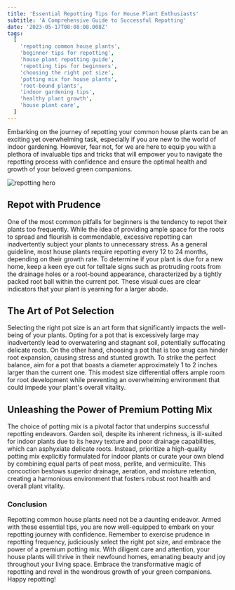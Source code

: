 ```yaml
---
title: 'Essential Repotting Tips for House Plant Enthusiasts'
subtitle: 'A Comprehensive Guide to Successful Repotting'
date: '2023-05-17T08:08:08.008Z'
tags:
  [
    'repotting common house plants',
    'beginner tips for repotting',
    'house plant repotting guide',
    'repotting tips for beginners',
    'choosing the right pot size',
    'potting mix for house plants',
    'root-bound plants',
    'indoor gardening tips',
    'healthy plant growth',
    'house plant care',
  ]
---
```


Embarking on the journey of repotting your common house plants can be an exciting yet overwhelming task, especially if you are new to the world of indoor gardening. However, fear not, for we are here to equip you with a plethora of invaluable tips and tricks that will empower you to navigate the repotting process with confidence and ensure the optimal health and growth of your beloved green companions.

![repotting hero](/images/hero/a-comprehensive-guide-to-successful-repotting.jpg)

## Repot with Prudence

One of the most common pitfalls for beginners is the tendency to repot their plants too frequently. While the idea of providing ample space for the roots to spread and flourish is commendable, excessive repotting can inadvertently subject your plants to unnecessary stress. As a general guideline, most house plants require repotting every 12 to 24 months, depending on their growth rate. To determine if your plant is due for a new home, keep a keen eye out for telltale signs such as protruding roots from the drainage holes or a root-bound appearance, characterized by a tightly packed root ball within the current pot. These visual cues are clear indicators that your plant is yearning for a larger abode.

## The Art of Pot Selection

Selecting the right pot size is an art form that significantly impacts the well-being of your plants. Opting for a pot that is excessively large may inadvertently lead to overwatering and stagnant soil, potentially suffocating delicate roots. On the other hand, choosing a pot that is too snug can hinder root expansion, causing stress and stunted growth. To strike the perfect balance, aim for a pot that boasts a diameter approximately 1 to 2 inches larger than the current one. This modest size differential offers ample room for root development while preventing an overwhelming environment that could impede your plant's overall vitality.

## Unleashing the Power of Premium Potting Mix

The choice of potting mix is a pivotal factor that underpins successful repotting endeavors. Garden soil, despite its inherent richness, is ill-suited for indoor plants due to its heavy texture and poor drainage capabilities, which can asphyxiate delicate roots. Instead, prioritize a high-quality potting mix explicitly formulated for indoor plants or curate your own blend by combining equal parts of peat moss, perlite, and vermiculite. This concoction bestows superior drainage, aeration, and moisture retention, creating a harmonious environment that fosters robust root health and overall plant vitality.

### Conclusion

Repotting common house plants need not be a daunting endeavor. Armed with these essential tips, you are now well-equipped to embark on your repotting journey with confidence. Remember to exercise prudence in repotting frequency, judiciously select the right pot size, and embrace the power of a premium potting mix. With diligent care and attention, your house plants will thrive in their newfound homes, emanating beauty and joy throughout your living space. Embrace the transformative magic of repotting and revel in the wondrous growth of your green companions. Happy repotting!
